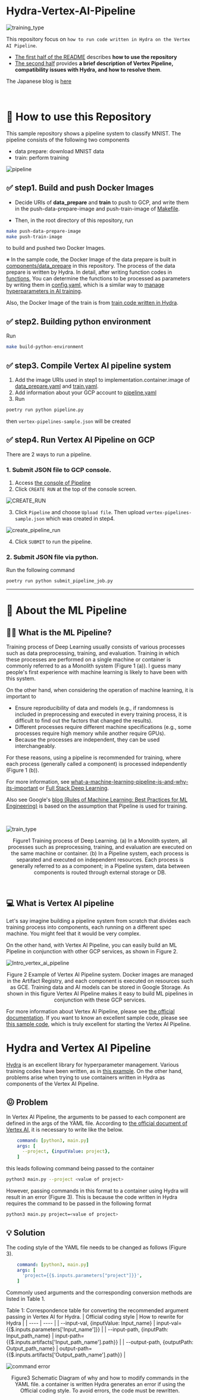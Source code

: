 # Hydra-Vertex-AI-Pipeline

![training_type](/documents/images/hydra_pipeline_title.png)

This repository focus on `how to run code written in Hydra on the Vertex AI Pipeline`.

- [The first half of the README](#usage) describes **how to use the repository**
- [The second half](#description) provides **a brief description of Vertex Pipeline, compatibility issues with Hydra, and how to resolve them**.

The Japanese blog is [here](https://tech.jxpress.net/entry/2022/10/31/113519)

<br>


<h1 id="usage">🚀 How to use this Repository</h1>
This sample repository shows a pipeline system to classify MNIST.
The pipeline consists of the following two components

- data prepare: download MNIST data
- train: perform training

![pipeline](/documents/images/pipeline_image.png)
## ✅ step1. Build and push Docker Images
- Decide URIs of **data_prepare** and **train** to push to GCP, and write them in the push-data-prepare-image and push-train-image of [Makefile](/Makefile).

- Then, in the root directory of this repository, run
```bash
make push-data-prepare-image
make push-train-image
```
to build and pushed two Docker Images.

※  In the sample code, the Docker Image of the data prepare is built in [components/data_prepare](/components/data_prepare) in this repository.
The process of the data prepare is written by Hydra. In detail, after writing function codes in [functions](/components/data_prepare/functions/), You can determine the functions to be processed as parameters by writing them in [config.yaml](/components/data_prepare/config.yaml), which is a similar way to [manage hyperparameters in AI training](https://github.com/ashleve/lightning-hydra-template).

Also, the Docker Image of the train is from [train code written in Hydra](https://github.com/jxpress/lightning-hydra-template-vertex-ai).

## ✅ step2. Building python environment
Run 
```bash
make build-python-environment
```

## ✅ step3. Compile Vertex AI pipeline system
1. Add the image URIs used in step1 to implementation.container.image of [data_prepare.yaml](configs/components/data_prepare.yaml) and [train.yaml](configs/components/train.yaml).
2. Add information about your GCP account to [pipeline.yaml](configs/pipeline.yaml)
3. Run 
```bash
poetry run python pipeline.py
```

then `vertex-pipelines-sample.json` will be created

## ✅ step4. Run Vertex AI Pipeline on GCP
There are 2 ways to run a pipeline. 

### 1.  Submit JSON file to GCP console.
1. Access [the console of Pipeline](https://console.cloud.google.com/vertex-ai/pipelines/runs)
2. Click `CREATE RUN` at the top of the console screen.

![CREATE_RUN](/documents/images/CREATE_RUN.png)


3. Click `Pipeline` and choose `Upload file`. Then upload `vertex-pipelines-sample.json` which was created in step4.

![create_pipeline_run](/documents/images/create_pipeline_run.png)

4. Click `SUBMIT` to run the pipeline.

### 2. Submit JSON file via python.
Run the following command
```bash
poetry run python submit_pipeline_job.py
```

---


<h1 id="description">📝 About the ML Pipeline</h1>

## 👨‍🏭 What is the ML Pipeline?
Training process of Deep Learning usually consists of various processes such as data preprocessing, training, and evaluation.
Training in which these processes are performed on a single machine or container is commonly referred to as a Monolith system (Figure 1 (a)).
I guess many people's first experience with machine learning is likely to have been with this system.

On the other hand, when considering the operation of machine learning, it is important to
- Ensure reproducibility of data and models (e.g., if randomness is included in preprocessing and executed in every training process, it is difficult to find out the factors that changed the results).
- Different processes require different machine specifications (e.g., some processes require high memory while another require GPUs).
- Because the processes are independent, they can be used interchangeably.

For these reasons, using a pipeline is recommended for training, where each process (generally called a component) is processed independently (Figure 1 (b)).


For more information, see [what-a-machine-learning-pipeline-is-and-why-its-important](https://www.datarobot.com/blog/what-a-machine-learning-pipeline-is-and-why-its-important/) or [Full Stack Deep Learning](https://fullstackdeeplearning.com/course/2022/lecture-4-data-management/).

Also see Google's [blog (Rules of Machine Learning: Best Practices for ML Engineering)](https://developers.google.com/machine-learning/guides/rules-of-ml?hl=en) is based on the assumption that Pipeline is used for training.

<br>

![train_type](/documents/images/hydrapipeline_train_type.png)
<p align = "center">
Figure1 Training process of Deep Learning. (a) In a Monolith system, all processes such as preprocessing, training, and evaluation are executed on the same machine or container. (b) In a Pipeline system, each process is separated and executed on independent resources. Each process is generally referred to as a component; in a Pipeline system, data between components is routed through external storage or DB.
</p>



<br>


## 💻 What is Vertex AI pipeline
Let's say imagine building a pipeline system from scratch that divides each training process into components, each running on a different spec machine. You might feel that it would be very complex.

On the other hand, with Vertex AI Pipeline, you can easily build an ML Pipeline in conjunction with other GCP services, as shown in Figure 2.


![Intro_vertex_ai_pipeline](/documents/images/Intro_vertex_ai_pipeline.png)
<p align = "center">
Figure 2  Example of Vertex AI Pipeline system. Docker images are managed in the Artifact Registry, and each component is executed on resources such as GCE. Training data and AI models can be stored in Google Storage. As shown in this figure Vertex AI Pipeline makes it easy to build ML pipelines in conjunction with these GCP services.
</p>

For more information about Vertex AI Pipeline, please see [the official documentation](https://cloud.google.com/vertex-ai/docs/pipelines/).
If you want to know an excellent sample code, please see [this sample code](https://github.com/reproio/lab_sample_pipelines), which is truly excellent for starting the Vertex AI Pipeline.


# Hydra and Vertex AI Pipeline
[Hydra](https://hydra.cc/) is an excellent library for hyperparameter management.
Various training codes have been written, as in [this example](https://github.com/ashleve/lightning-hydra-template).
On the other hand, problems arise when trying to use containers written in Hydra as components of the Vertex AI Pipeline.

## 😖 Problem
In Vertex AI Pipeline, the arguments to be passed to each component are defined in the args of the YAML file.
According to [the official document of Vertex AI](https://cloud.google.com/vertex-ai/docs/pipelines/build-own-components), it is necessary to write like the below.

```yaml
    command: [python3, main.py]
    args: [
      --project, {inputValue: project},
    ]
```

this leads following command being passed to the container

```bash
python3 main.py --project <value of project>
```


However, passing commands in this format to a container using Hydra will result in an error (Figure 3).
This is because the code written in Hydra requires the command to be passed in the following format

```bash
python3 main.py project=<value of project>
```
## 💡 Solution
The coding style of the YAML file needs to be changed as follows (Figure 3).
```yaml
    command: [python3, main.py]
    args: [
      'project={{$.inputs.parameters["project"]}}',
    ]
```


Commonly used arguments and the corresponding conversion methods are listed in Table 1. 

Table 1: Correspondence table for converting the recommended argument passing in Vertex AI for Hydra.
|  Official coding style  |  How to rewrite for Hydra  |
| ---- | ---- |
|   --input-val, {inputValue: Input_name}  |  input-val={{$.inputs.parameters['Input_name']}}  |
|   --input-path, {inputPath: Input_path_name}  |  input-path={{$.inputs.artifacts['Input_path_name'].path}}  |
|   --output-path, {outputPath: Output_path_name}  |  output-path={{$.inputs.artifacts['Output_path_name'].path}}  |


![command error](/documents/images/command.png)


<p align = "center">
Figure3 Schematic Diagram of why and how to modify commands in the YAML file. a container is written Hydra generates an error if using the Official coding style. To avoid errors, the code must be rewritten.
</p>




<br>


<br>

